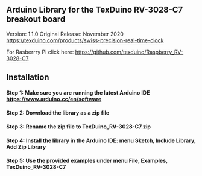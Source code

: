 ## Arduino Library for the TexDuino RV-3028-C7 breakout board

Version: 1.1.0
Original Release: November 2020
https://texduino.com/products/swiss-precision-real-time-clock

For Rasberrry Pi click here: https://github.com/texduino/Raspberry_RV-3028-C7

## Installation

#### Step 1: Make sure you are running the latest Arduino IDE https://www.arduino.cc/en/software

#### Step 2: Download the library as a zip file

#### Step 3: Rename the zip file to TexDuino_RV-3028-C7.zip

#### Step 4: Install the library in the Arduino IDE: menu   Sketch, Include Library, Add Zip Library

#### Step 5: Use the provided examples under menu File, Examples, TexDuino_RV-3028-C7



